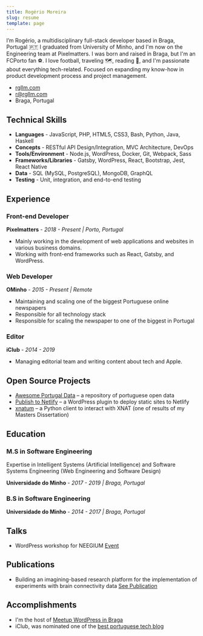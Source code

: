 ```yaml
---
title: Rogério Moreira
slug: resume
template: page
---
```


I’m Rogério, a multidisciplinary full-stack developer based in Braga, Portugal 🇵🇹
I graduated from University of Minho, and I'm now on the Engineering team at Pixelmatters. I was born and raised in Braga, but I'm an FCPorto fan ⚽. I love football, traveling 🗺, reading 📕, and I'm passionate about everything tech-related. Focused on expanding my know-how in product development process and project management.

- [rgllm.com](https://rgllm.com)
- [r@rgllm.com](mailto:r[AT]rgllm[DOT]com)
- Braga, Portugal

## Technical Skills

- **Languages** - JavaScript, PHP, HTML5, CSS3, Bash, Python, Java, Haskell
- **Concepts** - RESTful API Design/Integration, MVC Architecture, DevOps
- **Tools/Environment** - Node.js, WordPress, Docker, Git, Webpack, Sass
- **Frameworks/Libraries** - Gatsby, WordPress, React, Bootstrap, Jest, React Native
- **Data** - SQL (MySQL, PostgreSQL), MongoDB, GraphQL
- **Testing** - Unit, integration, and end-to-end testing

## Experience

### Front-end Developer

**Pixelmatters** - _2018 - Present | Porto, Portugal_

- Mainly working in the development of web applications and websites in various business domains.
- Working with front-end frameworks such as React, Gatsby, and WordPress. 

### Web Developer

**OMinho** - _2015 - Present | Remote_

- Maintaining and scaling one of the biggest Portuguese online newspapers
- Responsible for all technology stack
- Responsible for scaling the newspaper to one of the biggest in Portugal

### Editor

**iClub** - _2014 - 2019_

- Managing editorial team and writing content about tech and Apple.

## Open Source Projects

- [Awesome Portugal Data](https://github.com/rgllm/awesome-portugal-data/) – a repository of portuguese open data
- [Publish to Netlify](https://wordpress.org/plugins/publish-to-netlify/) – a WordPress plugin to deploy static sites to Netlify
- [xnatum](https://pypi.org/project/xnatum/) – a Python client to interact with XNAT (one of results of my Masters Dissertation)

## Education

### M.S in Software Engineering

Expertise in Intelligent Systems (Artificial Intelligence) and Software Systems Engineering (Web Engineering and Software Design)

**Universidade do Minho** - _2017 - 2019 | Braga, Portugal_

### B.S  in Software Engineering

**Universidade do Minho** - _2014 - 2017 | Braga, Portugal_

## Talks

- WordPress workshop for NEEGIUM [Event](https://www.facebook.com/events/429278770844403/)

## Publications

- Building an imagining-based research platform for the implementation of experiments with brain connectivity data [See Publication](https://repositorium.sdum.uminho.pt/)

## Accomplishments

- I'm the host of [Meetup WordPress in Braga](https://www.meetup.com/Meetup-WordPress-de-Braga/)
- iClub, was nominated one of the [best portuguese tech blog](https://iclub.pt/iclub-nomeado-blog-do-ano/)